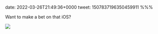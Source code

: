 date: 2022-03-26T21:49:36+0000
tweet: 1507837196350459911
%%%

Want to make a bet on that iOS?

![](FOzp73PXoAUJbBf.jpg)
